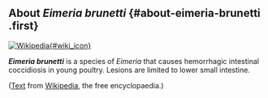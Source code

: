 About *Eimeria brunetti* {#about-eimeria-brunetti .first}
------------------------

[![Wikipedia](/img/wikipedia_logo_v2_en.png){#wiki_icon}](http://en.wikipedia.org/wiki/Eimeria_brunetti)

***Eimeria brunetti*** is a species of *Eimeria* that causes hemorrhagic
intestinal coccidiosis in young poultry. Lesions are limited to lower
small intestine.

([Text](http://en.wikipedia.org/wiki/Eimeria_brunetti) from
[Wikipedia](http://en.wikipedia.org/), the free encyclopaedia.)
